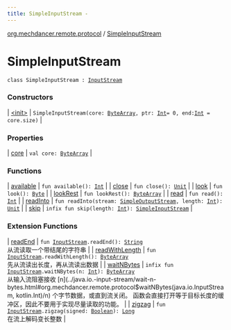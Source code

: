 ```yaml
---
title: SimpleInputStream - 
---
```


[org.mechdancer.remote.protocol](../index.html) / [SimpleInputStream](./index.html)

# SimpleInputStream

`class SimpleInputStream : `[`InputStream`](http://docs.oracle.com/javase/6/docs/api/java/io/InputStream.html)

### Constructors

| [&lt;init&gt;](-init-.html) | `SimpleInputStream(core: `[`ByteArray`](https://kotlinlang.org/api/latest/jvm/stdlib/kotlin/-byte-array/index.html)`, ptr: `[`Int`](https://kotlinlang.org/api/latest/jvm/stdlib/kotlin/-int/index.html)` = 0, end: `[`Int`](https://kotlinlang.org/api/latest/jvm/stdlib/kotlin/-int/index.html)` = core.size)` |

### Properties

| [core](core.html) | `val core: `[`ByteArray`](https://kotlinlang.org/api/latest/jvm/stdlib/kotlin/-byte-array/index.html) |

### Functions

| [available](available.html) | `fun available(): `[`Int`](https://kotlinlang.org/api/latest/jvm/stdlib/kotlin/-int/index.html) |
| [close](close.html) | `fun close(): `[`Unit`](https://kotlinlang.org/api/latest/jvm/stdlib/kotlin/-unit/index.html) |
| [look](look.html) | `fun look(): `[`Byte`](https://kotlinlang.org/api/latest/jvm/stdlib/kotlin/-byte/index.html) |
| [lookRest](look-rest.html) | `fun lookRest(): `[`ByteArray`](https://kotlinlang.org/api/latest/jvm/stdlib/kotlin/-byte-array/index.html) |
| [read](read.html) | `fun read(): `[`Int`](https://kotlinlang.org/api/latest/jvm/stdlib/kotlin/-int/index.html) |
| [readInto](read-into.html) | `fun readInto(stream: `[`SimpleOutputStream`](../-simple-output-stream/index.html)`, length: `[`Int`](https://kotlinlang.org/api/latest/jvm/stdlib/kotlin/-int/index.html)`): `[`Unit`](https://kotlinlang.org/api/latest/jvm/stdlib/kotlin/-unit/index.html) |
| [skip](skip.html) | `infix fun skip(length: `[`Int`](https://kotlinlang.org/api/latest/jvm/stdlib/kotlin/-int/index.html)`): `[`SimpleInputStream`](./index.html) |

### Extension Functions

| [readEnd](../java.io.-input-stream/read-end.html) | `fun `[`InputStream`](http://docs.oracle.com/javase/6/docs/api/java/io/InputStream.html)`.readEnd(): `[`String`](https://kotlinlang.org/api/latest/jvm/stdlib/kotlin/-string/index.html)<br>从流读取一个带结尾的字符串 |
| [readWithLength](../java.io.-input-stream/read-with-length.html) | `fun `[`InputStream`](http://docs.oracle.com/javase/6/docs/api/java/io/InputStream.html)`.readWithLength(): `[`ByteArray`](https://kotlinlang.org/api/latest/jvm/stdlib/kotlin/-byte-array/index.html)<br>先从流读出长度，再从流读出数据 |
| [waitNBytes](../java.io.-input-stream/wait-n-bytes.html) | `infix fun `[`InputStream`](http://docs.oracle.com/javase/6/docs/api/java/io/InputStream.html)`.waitNBytes(n: `[`Int`](https://kotlinlang.org/api/latest/jvm/stdlib/kotlin/-int/index.html)`): `[`ByteArray`](https://kotlinlang.org/api/latest/jvm/stdlib/kotlin/-byte-array/index.html)<br>从输入流阻塞接收 [n](../java.io.-input-stream/wait-n-bytes.html#org.mechdancer.remote.protocol$waitNBytes(java.io.InputStream, kotlin.Int)/n) 个字节数据，或直到流关闭。 函数会直接打开等于目标长度的缓冲区，因此不要用于实现尽量读取的功能。 |
| [zigzag](../java.io.-input-stream/zigzag.html) | `fun `[`InputStream`](http://docs.oracle.com/javase/6/docs/api/java/io/InputStream.html)`.zigzag(signed: `[`Boolean`](https://kotlinlang.org/api/latest/jvm/stdlib/kotlin/-boolean/index.html)`): `[`Long`](https://kotlinlang.org/api/latest/jvm/stdlib/kotlin/-long/index.html)<br>在流上解码变长整数 |

